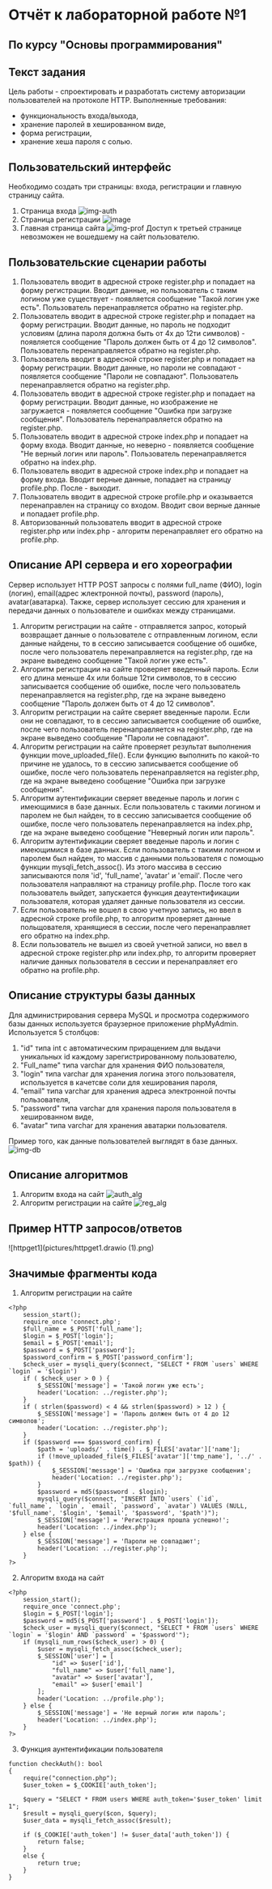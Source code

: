 # Отчёт к лабораторной работе №1
## По курсу "Основы программирования"

[Ссылка на репозиторий на github]: https://github.com/scifipunk/lab1

## Текст задания
Цель работы - спроектировать и разработать систему авторизации пользователей на протоколе HTTP. 
Выполненные требования:
- функциональность входа/выхода, 
- хранение паролей в хешированном виде, 
- форма регистрации, 
- хранение хеша пароля с солью.
## Пользовательский интерфейс
Необходимо создать три страницы: входа, регистрации и главную страницу сайта.
1. Страница входа
![img-auth](pictures/img-auth.PNG)
2. Страница регистрации
![image](pictures/image.png)
3. Главная страница сайта
![img-prof](pictures/img-prof.PNG)
Доступ к третьей странице невозможен не вошедшему на сайт пользователю.
## Пользовательские сценарии работы
1. Пользователь вводит в адресной строке register.php и попадает на форму регистрации. Вводит данные, но пользователь с таким логином уже существует - появляется сообщение "Такой логин уже есть". Пользователь перенаправляется обратно на register.php.
2. Пользователь вводит в адресной строке register.php и попадает на форму регистрации. Вводит данные, но пароль не подходит условиям (длина пароля должна быть от 4х до 12ти символов) - появляется сообщение "Пароль должен быть от 4 до 12 символов". Пользователь перенаправляется обратно на register.php.
3. Пользователь вводит в адресной строке register.php и попадает на форму регистрации. Вводит данные, но пароли не совпадают - появляется сообщение "Пароли не совпадают". Пользователь перенаправляется обратно на register.php.
4. Пользователь вводит в адресной строке register.php и попадает на форму регистрации. Вводит данные, но изображение не загружается - появляется сообщение "Ошибка при загрузке сообщения". Пользователь перенаправляется обратно на register.php.
5. Пользователь вводит в адресной строке index.php и попадает на форму входа. Вводит данные, но неверно - появляется сообщение "Не верный логин или пароль". Пользователь перенаправляется обратно на index.php.
6. Пользователь вводит в адресной строке index.php и попадает на форму входа. Вводит верные данные, попадает на страницу profile.php. После - выходит.
7. Пользователь вводит в адресной строке profile.php и оказывается перенаправлен на страницу со входом. Вводит свои верные данные и попадает profile.php.
8. Авторизованный пользователь вводит в адресной строке register.php или index.php - алгоритм перенаправляет его обратно на profile.php.
## Описание API сервера и  его хореографии
Сервер использует HTTP POST запросы с полями full_name (ФИО), login (логин), email(адрес жлектронной почты), password (пароль), avatar(аватарка). Также, сервер использует ceccию для хранения и передачи данных о пользователе и ошибках между страницами.
1. Алгоритм регистрации на сайте - отправляется запрос, который возвращает данные о пользователе с отправленным логином, если данные найдены, то в сессию записывается сообщение об ошибке, после чего пользователь перенаправляется на register.php, где на экране выведено сообщение "Такой логин уже есть".
2. Алгоритм регистрации на сайте проверяет введенный пароль. Если его длина меньше 4х или больше 12ти символов, то в сессию записывается сообщение об ошибке, после чего пользователь перенаправляется на register.php, где на экране выведено сообщение "Пароль должен быть от 4 до 12 символов".
3. Алгоритм регистрации на сайте сверяет введенные пароли. Если они не совпадают, то в сессию записывается сообщение об ошибке, после чего пользователь перенаправляется на register.php, где на экране выведено сообщение "Пароли не совпадают".
4. Алгоритм регистрации на сайте проверяет результат выполнения функции move_uploaded_file(). Если функцию выполнить по какой-то причине не удалось, то в сессию записывается сообщение об ошибке, после чего пользователь перенаправляется на register.php, где на экране выведено сообщение "Ошибка при загрузке сообщения".
5. Алгоритм аутентификации сверяет введеные пароль и логин с имеющимися в базе данных. Если пользователь с такими логином и паролем не был найден, то в сессию записывается сообщение об ошибке, после чего пользователь перенаправляется на index.php, где на экране выведено сообщение "Неверный логин или пароль".
6. Алгоритм аутентификации сверяет введеные пароль и логин с имеющимися в базе данных. Если пользователь с такими логином и паролем был найден, то массив с данными пользователя с помощью функции mysqli_fetch_assoc(). Из этого массива в сессию записываются поля 'id', 'full_name', 'avatar' и 'email'. После чего пользователя направляют на страницу profile.php. После того как пользователь выйдет, запускается функция деаутентификации пользователя, которая удаляет данные пользователя из сессии.
7. Если пользователь не вошел в свою учетную запись, но ввел в адресной строке profile.php, то алгоритм проверяет данные польщователя, хранящиеся в сессии, после чего перенаправляет его обратно на index.php.
8. Если пользователь не вышел из своей учетной записи, но ввел в адресной строке register.php или index.php, то алгоритм проверяет наличие данных пользователя в сессии и перенаправляет его обратно на profile.php.

## Описание структуры базы данных
Для администрирования сервера MySQL и просмотра содержимого базы данных используется браузерное приложение phpMyAdmin. Используется 5 столбцов:
1. "id" типа int с автоматическим приращением для выдачи уникальных id каждому зарегистрированному пользователю,
2. "Full_name" типа varchar для хранения ФИО пользователя,
3. "login" типа varchar для хранения логина этого пользователя, используется в качетсве соли для хеширования пароля,
4. "email"  типа varchar для хранения адреса электронной почты пользователя,
5. "password" типа varchar для хранения пароля пользователя в хешированном виде,
6. "avatar" типа varchar для хранения аватарки пользователя.

Пример того, как данные пользователей выглядят в базе данных.
![img-db](pictures/img-db.PNG)
## Описание алгоритмов
1. Алгоритм входа на сайт
![auth_alg](pictures/auth_al.drawio.png)
2. Алгоритм регистрации на сайте
![reg_alg](pictures/reg_al.drawio.png )
## Пример HTTP запросов/ответов
![httpget1](pictures/httpget1.drawio (1).png)
## Значимые фрагменты кода
1. Алгоритм регистрации на сайте
```
<?php
    session_start();
    require_once 'connect.php';
    $full_name = $_POST['full_name'];
    $login = $_POST['login'];
    $email = $_POST['email'];
    $password = $_POST['password'];
    $password_confirm = $_POST['password_confirm'];
    $check_user = mysqli_query($connect, "SELECT * FROM `users` WHERE `login` = '$login')
    if ( $check_user > 0 ) {
        $_SESSION['message'] = 'Такой логин уже есть';
        header('Location: ../register.php');
    }
    if ( strlen($password) < 4 && strlen($password) > 12 ) {
        $_SESSION['message'] = 'Пароль должен быть от 4 до 12 символов';
        header('Location: ../register.php');
    }
    if ($password === $password_confirm) {
        $path = 'uploads/' . time() . $_FILES['avatar']['name'];
        if (!move_uploaded_file($_FILES['avatar']['tmp_name'], '../' . $path)) {
            $_SESSION['message'] = 'Ошибка при загрузке сообщения';
            header('Location: ../register.php');
        }
        $password = md5($password . $login);
        mysqli_query($connect, "INSERT INTO `users` (`id`, `full_name`, `login`, `email`, `password`, `avatar`) VALUES (NULL, '$full_name', '$login', '$email', '$password', '$path')");
        $_SESSION['message'] = 'Регистрация прошла успешно!';
        header('Location: ../index.php');
    } else {
        $_SESSION['message'] = 'Пароли не совпадают';
        header('Location: ../register.php');
    }
?>
```
2. Алгоритм входа на сайт
```
<?php
    session_start();
    require_once 'connect.php';
    $login = $_POST['login'];
    $password = md5($_POST['password'] . $_POST['login']);
    $check_user = mysqli_query($connect, "SELECT * FROM `users` WHERE `login` = '$login' AND `password` = '$password'");
    if (mysqli_num_rows($check_user) > 0) {
        $user = mysqli_fetch_assoc($check_user);
        $_SESSION['user'] = [
            "id" => $user['id'],
            "full_name" => $user['full_name'],
            "avatar" => $user['avatar'],
            "email" => $user['email']
        ];
        header('Location: ../profile.php');
    } else {
        $_SESSION['message'] = 'Не верный логин или пароль';
        header('Location: ../index.php');
    }
?>
```
3. Функция аунтентификации пользователя
```
function checkAuth(): bool 
{
    require("connection.php");
    $user_token = $_COOKIE['auth_token'];
    
    $query = "SELECT * FROM users WHERE auth_token='$user_token' limit 1";
    $result = mysqli_query($con, $query);
    $user_data = mysqli_fetch_assoc($result);
    
    if ($_COOKIE['auth_token'] != $user_data['auth_token']) {
        return false;
    }
    else {
        return true;
    }
}
```
